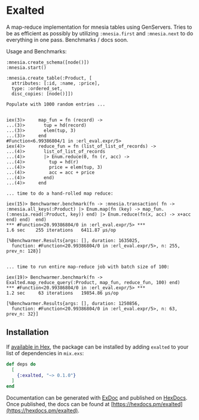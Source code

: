 # Exalted

A map-reduce implementation for mnesia tables using GenServers. Tries to be as efficient as possibly by utilizing `:mnesia.first` and `:mnesia.next` to do everything in one pass. Benchmarks / docs soon.


Usage and Benchmarks:

```
:mnesia.create_schema([node()])
:mnesia.start()
  
:mnesia.create_table(:Product, [
  attributes: [:id, :name, :price],
  type: :ordered_set,
  disc_copies: [node()]])

Populate with 1000 random entries ...
  

iex(3)>     map_fun = fn (record) -> 
...(3)>       tup = hd(record)
...(3)>       elem(tup, 3)
...(3)>     end
#Function<6.99386804/1 in :erl_eval.expr/5>
iex(4)>     reduce_fun = fn (list_of_list_of_records) ->
...(4)>       list_of_list_of_records
...(4)>       |> Enum.reduce(0, fn (r, acc) ->
...(4)>         tup = hd(r)
...(4)>         price = elem(tup, 3)
...(4)>         acc = acc + price
...(4)>       end)
...(4)>     end

... time to do a hand-rolled map reduce:

iex(15)> Benchwarmer.benchmark(fn -> :mnesia.transaction( fn -> :mnesia.all_keys(:Product) |> Enum.map(fn (key) -> map_fun.(:mnesia.read(:Product, key)) end) |> Enum.reduce(fn(x, acc) -> x+acc end) end)  end)
*** #Function<20.99386804/0 in :erl_eval.expr/5> ***
1.6 sec    255 iterations   6411.87 μs/op

[%Benchwarmer.Results{args: [], duration: 1635025,
  function: #Function<20.99386804/0 in :erl_eval.expr/5>, n: 255, prev_n: 128}]

  
... time to run entire map-reduce job with batch size of 100:

iex(19)> Benchwarmer.benchmark(fn -> Exalted.map_reduce_query(:Product, map_fun, reduce_fun, 100) end)
*** #Function<20.99386804/0 in :erl_eval.expr/5> ***
1.2 sec     63 iterations   19854.86 μs/op

[%Benchwarmer.Results{args: [], duration: 1250856,
  function: #Function<20.99386804/0 in :erl_eval.expr/5>, n: 63, prev_n: 32}]
```

## Installation

If [available in Hex](https://hex.pm/docs/publish), the package can be installed
by adding `exalted` to your list of dependencies in `mix.exs`:

```elixir
def deps do
  [
    {:exalted, "~> 0.1.0"}
  ]
end
```

Documentation can be generated with [ExDoc](https://github.com/elixir-lang/ex_doc)
and published on [HexDocs](https://hexdocs.pm). Once published, the docs can
be found at [https://hexdocs.pm/exalted](https://hexdocs.pm/exalted).

